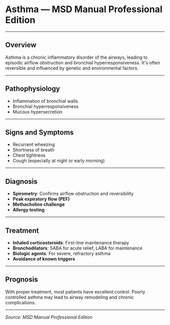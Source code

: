 # Asthma — MSD Manual Professional Edition

---

## Overview

Asthma is a chronic inflammatory disorder of the airways, leading to episodic airflow obstruction and bronchial hyperresponsiveness. It's often reversible and influenced by genetic and environmental factors.

---

## Pathophysiology

- Inflammation of bronchial walls
- Bronchial hyperresponsiveness
- Mucous hypersecretion

---

## Signs and Symptoms

- Recurrent wheezing
- Shortness of breath
- Chest tightness
- Cough (especially at night or early morning)

---

## Diagnosis

- **Spirometry**: Confirms airflow obstruction and reversibility
- **Peak expiratory flow (PEF)**
- **Methacholine challenge**
- **Allergy testing**

---

## Treatment

- **Inhaled corticosteroids**: First-line maintenance therapy
- **Bronchodilators**: SABA for acute relief, LABA for maintenance
- **Biologic agents**: For severe, refractory asthma
- **Avoidance of known triggers**

---

## Prognosis

With proper treatment, most patients have excellent control. Poorly controlled asthma may lead to airway remodeling and chronic complications.

---

_Source: MSD Manual Professional Edition_  
